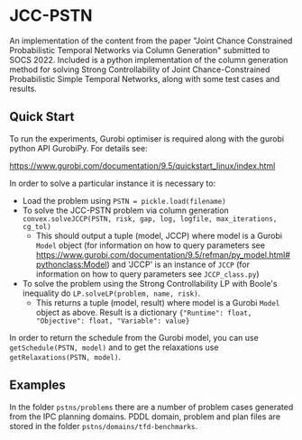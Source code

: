 # JCC-PSTN

An implementation of the content from the paper "Joint Chance Constrained Probabilistic Temporal Networks
via Column Generation" submitted to SOCS 2022. Included is a python implementation of the column generation method for solving Strong Controllability of Joint Chance-Constrained Probabilistic Simple Temporal Networks, along with some test cases and results.

## Quick Start
To run the experiments, Gurobi optimiser is required along with the gurobi python API GurobiPy. For details see:

https://www.gurobi.com/documentation/9.5/quickstart_linux/index.html

In order to solve a particular instance it is necessary to:

* Load the problem using `PSTN = pickle.load(filename)`
* To solve the JCC-PSTN problem via column generation `convex.solveJCCP(PSTN, risk, gap, log, logfile, max_iterations, cg_tol)`
  - This should output a tuple (model, JCCP) where model is a Gurobi `Model` object (for information on how to query parameters see https://www.gurobi.com/documentation/9.5/refman/py_model.html#pythonclass:Model) and 'JCCP' is an instance of `JCCP` (for information on how to query parameters see `JCCP_class.py`)
* To solve the problem using the Strong Controllability LP with Boole's inequality do `LP.solveLP(problem, name, risk)`.
  - This returns a tuple (model, result) where model is a Gurobi `Model` object as above. Result is a dictionary `{"Runtime": float, "Objective": float, "Variable": value}`

In order to return the schedule from the Gurobi model, you can use `getSchedule(PSTN, model)` and to get the relaxations use `getRelaxations(PSTN, model)`.

## Examples

In the folder `pstns/problems` there are a number of problem cases generated from the IPC planning domains. PDDL domain, problem and plan files are stored in the folder `pstns/domains/tfd-benchmarks`. 








